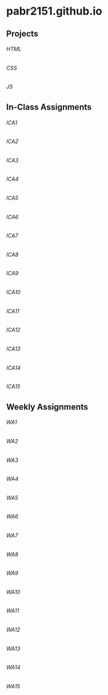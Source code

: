 # pabr2151.github.io


## Projects

###### HTML
###### CSS
###### JS

## In-Class Assignments

###### ICA1
###### ICA2
###### ICA3
###### ICA4
###### ICA5
###### ICA6
###### ICA7
###### ICA8
###### ICA9
###### ICA10
###### ICA11
###### ICA12
###### ICA13
###### ICA14
###### ICA15

## Weekly Assignments

###### WA1
###### WA2
###### WA3
###### WA4
###### WA5
###### WA6
###### WA7
###### WA8
###### WA9
###### WA10
###### WA11
###### WA12
###### WA13
###### WA14
###### WA15

